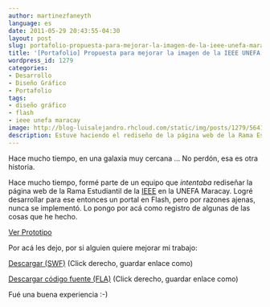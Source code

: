 ```yaml
---
author: martinezfaneyth
language: es
date: 2011-05-29 20:43:55-04:30
layout: post
slug: portafolio-propuesta-para-mejorar-la-imagen-de-la-ieee-unefa-maracay-2007
title: '[Portafolio] Propuesta para mejorar la imagen de la IEEE UNEFA Maracay [2007]'
wordpress_id: 1279
categories:
- Desarrollo
- Diseño Gráfico
- Portafolio
tags:
- diseño gráfico
- flash
- ieee unefa maracay
image: http://blog-luisalejandro.rhcloud.com/static/img/posts/1279/5641803fc150243b5d505c53279df244.jpg
description: Estuve haciendo el rediseño de la página web de la Rama Estudiantil de la IEEE en laUNEFA Maracay.
---
```


Hace mucho tiempo, en una galaxia muy cercana ... No perdón, esa es otra historia.

Hace mucho tiempo, formé parte de un equipo que _intentaba_ rediseñar la página web de la Rama Estudiantil de la [IEEE](http://www.ieee.org/index.html) en la UNEFA Maracay. Logré desarrollar para ese entonces un portal en Flash, pero por razones ajenas, nunca se implementó. Lo pongo por acá como registro de algunas de las cosas que he hecho.

<span class="figure figure-100" data-figure-src="http://blog-luisalejandro.rhcloud.com/static/img/posts/1279/de2d39885130e4e0b2b4af192a775cf1.jpg" data-figure-href="http://blog-luisalejandro.rhcloud.com/static/img/posts/1279/de2d39885130e4e0b2b4af192a775cf1.jpg"></span>

[Ver Prototipo](http://huntingbears.com.ve/desarrollos/IEEEUNEFAMCY/)

Por acá les dejo, por si alguien quiere mejorar mi trabajo:

[Descargar (SWF)](https://dl.dropboxusercontent.com/u/16329841/IEEEUNEFAMCY.swf) (Click derecho, guardar enlace como)

[Descargar código fuente (FLA)](https://dl.dropboxusercontent.com/u/16329841/IEEEUNEFAMCY.fla) (Click derecho, guardar enlace como)

Fué una buena experiencia :-)
